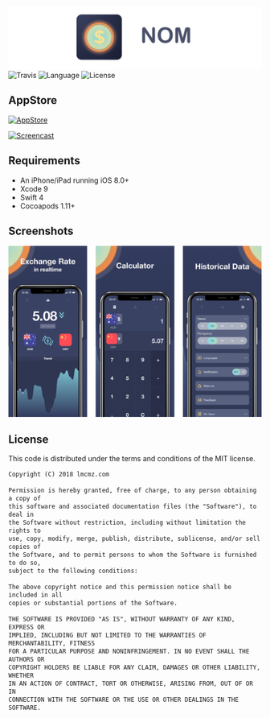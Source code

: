 ![Banner](https://github.com/lmcmz/NOM-Currency-Converter/blob/master/Photos/Banner.png?raw=true)
![Travis](https://img.shields.io/badge/build-passing-blue.svg)
![Language](https://img.shields.io/badge/language-Swift%204.0-orange.svg)
![License](https://img.shields.io/badge/license-MIT-green.svg)

## AppStore

[<img src="https://cloud.githubusercontent.com/assets/219689/5575342/963e0ee8-9013-11e4-8091-7ece67d64729.png" width="135" height="40" alt="AppStore"/>](https://itunes.apple.com/cn/app/nom-汇率转换器/id1329241386?mt=8)

[<img src="https://github.com/lmcmz/NOM-Currency-Converter/blob/master/Photos/Screenshot_1.gif?raw=true" width="375" height="758" alt="Screencast"/>](https://itunes.apple.com/cn/app/nom-汇率转换器/id1329241386?mt=8)

## Requirements

- An iPhone/iPad running iOS 8.0+
- Xcode 9
- Swift 4
- Cocoapods 1.11+

## Screenshots

![Screenshots](https://github.com/lmcmz/NOM-Currency-Converter/blob/master/Photos/Screenshots.png?raw=true)

## License

This code is distributed under the terms and conditions of the MIT license.

```
Copyright (C) 2018 lmcmz.com

Permission is hereby granted, free of charge, to any person obtaining a copy of
this software and associated documentation files (the "Software"), to deal in
the Software without restriction, including without limitation the rights to
use, copy, modify, merge, publish, distribute, sublicense, and/or sell copies of
the Software, and to permit persons to whom the Software is furnished to do so,
subject to the following conditions:

The above copyright notice and this permission notice shall be included in all
copies or substantial portions of the Software.

THE SOFTWARE IS PROVIDED "AS IS", WITHOUT WARRANTY OF ANY KIND, EXPRESS OR
IMPLIED, INCLUDING BUT NOT LIMITED TO THE WARRANTIES OF MERCHANTABILITY, FITNESS
FOR A PARTICULAR PURPOSE AND NONINFRINGEMENT. IN NO EVENT SHALL THE AUTHORS OR
COPYRIGHT HOLDERS BE LIABLE FOR ANY CLAIM, DAMAGES OR OTHER LIABILITY, WHETHER
IN AN ACTION OF CONTRACT, TORT OR OTHERWISE, ARISING FROM, OUT OF OR IN
CONNECTION WITH THE SOFTWARE OR THE USE OR OTHER DEALINGS IN THE SOFTWARE.
```
